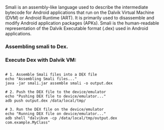 Smali is an assembly-like language used to describe the intermediate bytecode for Android
applications that run on the Dalvik Virtual Machine (DVM) or Android Runtime (ART).
It is primarily used to disassemble and modify Android application packages (APKs).
Smali is the human-readable representation of the Dalvik Executable format (.dex) used in Android
applications.

### Assembling smali to Dex.

### Execute Dex with Dalvik VM:

```shell

# 1. Assemble Smali files into a DEX file
echo "Assembling Smali files..."
java -jar smali.jar assemble smali -o output.dex

# 2. Push the DEX file to the device/emulator
echo "Pushing DEX file to device/emulator..."
adb push output.dex /data/local/tmp/

# 3. Run the DEX file on the device/emulator
echo "Running DEX file on device/emulator..."
adb shell "dalvikvm -cp /data/local/tmp/output.dex com.example.MyClass"

```
 